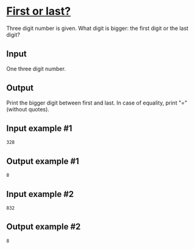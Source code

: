 # [First or last?](https://www.e-olymp.com/en/problems/903)
Three digit number is given. What digit is bigger: the first digit or the last digit?

## Input
One three digit number.

## Output
Print the bigger digit between first and last. In case of equality, print "=" (without quotes).

## Input example #1
```
328
```

## Output example #1
```
8
```

## Input example #2
```
832
```

## Output example #2
```
8
```
